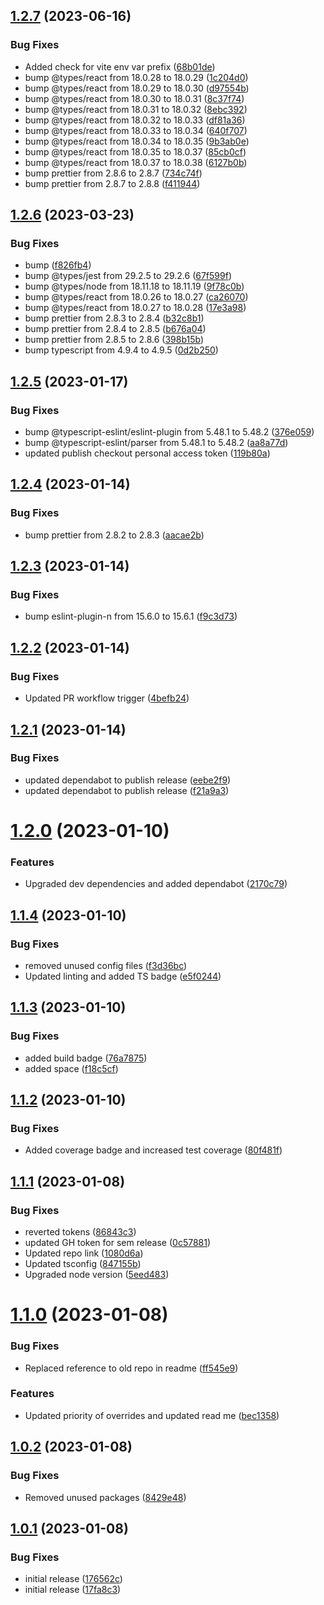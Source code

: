## [1.2.7](https://github.com/feijoa-dev/use-feature/compare/v1.2.6...v1.2.7) (2023-06-16)


### Bug Fixes

* Added check for vite env var prefix ([68b01de](https://github.com/feijoa-dev/use-feature/commit/68b01de8df020c2dc09ba5ed7a18fd74e8da73b9))
* bump @types/react from 18.0.28 to 18.0.29 ([1c204d0](https://github.com/feijoa-dev/use-feature/commit/1c204d0ced57e06fca7cf568ebb217f4263502a9))
* bump @types/react from 18.0.29 to 18.0.30 ([d97554b](https://github.com/feijoa-dev/use-feature/commit/d97554b5b3cbbd020e1aefda6c936b7724710dc5))
* bump @types/react from 18.0.30 to 18.0.31 ([8c37f74](https://github.com/feijoa-dev/use-feature/commit/8c37f74da3e70fe7d58b74a728c5fa49b8f53f20))
* bump @types/react from 18.0.31 to 18.0.32 ([8ebc392](https://github.com/feijoa-dev/use-feature/commit/8ebc39273208012ffbd5bb2fd9b173d451d10232))
* bump @types/react from 18.0.32 to 18.0.33 ([df81a36](https://github.com/feijoa-dev/use-feature/commit/df81a3666b3ec2ddc8db0434bbc4e6e8dd8cd17a))
* bump @types/react from 18.0.33 to 18.0.34 ([640f707](https://github.com/feijoa-dev/use-feature/commit/640f70718f9ead49e517f89553f7e461e849e03f))
* bump @types/react from 18.0.34 to 18.0.35 ([9b3ab0e](https://github.com/feijoa-dev/use-feature/commit/9b3ab0e64fc8d2899b1e4fcfd72e4251471770c0))
* bump @types/react from 18.0.35 to 18.0.37 ([85cb0cf](https://github.com/feijoa-dev/use-feature/commit/85cb0cf4fe2b921449d316da95de7b4c23a45462))
* bump @types/react from 18.0.37 to 18.0.38 ([6127b0b](https://github.com/feijoa-dev/use-feature/commit/6127b0b1cffd4ddb2458f0e05ba1e3002222b825))
* bump prettier from 2.8.6 to 2.8.7 ([734c74f](https://github.com/feijoa-dev/use-feature/commit/734c74fd95e43229d30896b73b1efeb2971f82c5))
* bump prettier from 2.8.7 to 2.8.8 ([f411944](https://github.com/feijoa-dev/use-feature/commit/f411944c744ba8775f2b21e8fde9e2f5081d4a4b))

## [1.2.6](https://github.com/feijoa-dev/use-feature/compare/v1.2.5...v1.2.6) (2023-03-23)


### Bug Fixes

* bump ([f826fb4](https://github.com/feijoa-dev/use-feature/commit/f826fb48eae376116de4072cd4d33c2145c8709c))
* bump @types/jest from 29.2.5 to 29.2.6 ([67f599f](https://github.com/feijoa-dev/use-feature/commit/67f599fbbfa15e211c6b8fc66967f2543daf0327))
* bump @types/node from 18.11.18 to 18.11.19 ([9f78c0b](https://github.com/feijoa-dev/use-feature/commit/9f78c0b048b1fa65bdfeb4104f02678ac6058714))
* bump @types/react from 18.0.26 to 18.0.27 ([ca26070](https://github.com/feijoa-dev/use-feature/commit/ca26070f604037653be29d456f77dce5adb6631c))
* bump @types/react from 18.0.27 to 18.0.28 ([17e3a98](https://github.com/feijoa-dev/use-feature/commit/17e3a98f76f40932452cb1d2b6eb6d72c4eec27b))
* bump prettier from 2.8.3 to 2.8.4 ([b32c8b1](https://github.com/feijoa-dev/use-feature/commit/b32c8b19537071adb5e4c9e3d95a84ee28fca8f7))
* bump prettier from 2.8.4 to 2.8.5 ([b676a04](https://github.com/feijoa-dev/use-feature/commit/b676a0469997edef02cc62dfa8a8da0c1912617b))
* bump prettier from 2.8.5 to 2.8.6 ([398b15b](https://github.com/feijoa-dev/use-feature/commit/398b15b5a04c51f765cf08fba0e12bc1a8313853))
* bump typescript from 4.9.4 to 4.9.5 ([0d2b250](https://github.com/feijoa-dev/use-feature/commit/0d2b250cf02ab777b9f2e6eea9c559273e630434))

## [1.2.5](https://github.com/feijoa-dev/use-feature/compare/v1.2.4...v1.2.5) (2023-01-17)


### Bug Fixes

* bump @typescript-eslint/eslint-plugin from 5.48.1 to 5.48.2 ([376e059](https://github.com/feijoa-dev/use-feature/commit/376e059ed0424017855859574e5a0556215c9157))
* bump @typescript-eslint/parser from 5.48.1 to 5.48.2 ([aa8a77d](https://github.com/feijoa-dev/use-feature/commit/aa8a77df867ab7ef883964e7f9518a1e62d8df12))
* updated publish checkout personal access token ([119b80a](https://github.com/feijoa-dev/use-feature/commit/119b80a7493a9b98f4bd1ddefac86b9ac917e33f))

## [1.2.4](https://github.com/feijoa-dev/use-feature/compare/v1.2.3...v1.2.4) (2023-01-14)


### Bug Fixes

* bump prettier from 2.8.2 to 2.8.3 ([aacae2b](https://github.com/feijoa-dev/use-feature/commit/aacae2b29b63096d0068d129902ad5ee3e30f010))

## [1.2.3](https://github.com/feijoa-dev/use-feature/compare/v1.2.2...v1.2.3) (2023-01-14)


### Bug Fixes

* bump eslint-plugin-n from 15.6.0 to 15.6.1 ([f9c3d73](https://github.com/feijoa-dev/use-feature/commit/f9c3d732d32de3c4ab1899fe5a7493a2d85bd147))

## [1.2.2](https://github.com/feijoa-dev/use-feature/compare/v1.2.1...v1.2.2) (2023-01-14)


### Bug Fixes

* Updated PR workflow trigger ([4befb24](https://github.com/feijoa-dev/use-feature/commit/4befb244372bd19b08766f9cafdfa309ae6f9213))

## [1.2.1](https://github.com/feijoa-dev/use-feature/compare/v1.2.0...v1.2.1) (2023-01-14)


### Bug Fixes

* updated dependabot to publish release ([eebe2f9](https://github.com/feijoa-dev/use-feature/commit/eebe2f9ee2df8b2d54051bd719e724e79082491c))
* updated dependabot to publish release ([f21a9a3](https://github.com/feijoa-dev/use-feature/commit/f21a9a3de1cadf796d2943916bb65f0d0b8834df))

# [1.2.0](https://github.com/feijoa-dev/use-feature/compare/v1.1.4...v1.2.0) (2023-01-10)


### Features

* Upgraded dev dependencies and added dependabot ([2170c79](https://github.com/feijoa-dev/use-feature/commit/2170c79ce0506e68b01bd88ed07d404fffb4fa92))

## [1.1.4](https://github.com/feijoa-dev/use-feature/compare/v1.1.3...v1.1.4) (2023-01-10)


### Bug Fixes

* removed unused config files ([f3d36bc](https://github.com/feijoa-dev/use-feature/commit/f3d36bc701ae05f0ab95ec11b4c5a5427f2c3870))
* Updated linting and added TS badge ([e5f0244](https://github.com/feijoa-dev/use-feature/commit/e5f024472017aa315d9116b17c2172879d39c07f))

## [1.1.3](https://github.com/feijoa-dev/use-feature/compare/v1.1.2...v1.1.3) (2023-01-10)


### Bug Fixes

* added build badge ([76a7875](https://github.com/feijoa-dev/use-feature/commit/76a787564db233e335a4966bdc9b4d4591f69960))
* added space ([f18c5cf](https://github.com/feijoa-dev/use-feature/commit/f18c5cf901a95d2bc285fb3c6d2f4030a3fd2ced))

## [1.1.2](https://github.com/feijoa-dev/use-feature/compare/v1.1.1...v1.1.2) (2023-01-10)


### Bug Fixes

* Added coverage badge and increased test coverage ([80f481f](https://github.com/feijoa-dev/use-feature/commit/80f481fa758c8bfe7344c7199e052e117e2ed6de))

## [1.1.1](https://github.com/feijoa-dev/use-feature/compare/v1.1.0...v1.1.1) (2023-01-08)


### Bug Fixes

* reverted tokens ([86843c3](https://github.com/feijoa-dev/use-feature/commit/86843c363f82e11fea0f26377968ef06f81c7be8))
* updated GH token for sem release ([0c57881](https://github.com/feijoa-dev/use-feature/commit/0c57881f8f5bde09f8cc54473a26a1b90170a525))
* Updated repo link ([1080d6a](https://github.com/feijoa-dev/use-feature/commit/1080d6ae599ae0354d54c34a31e49d7944f9394e))
* Updated tsconfig ([847155b](https://github.com/feijoa-dev/use-feature/commit/847155bbc510b867993c754a48de63dba37bc6b9))
* Upgraded node version ([5eed483](https://github.com/feijoa-dev/use-feature/commit/5eed483f67d526d918f0735b66dfc4e6567c91cd))

# [1.1.0](https://github.com/stretch0/use-feature/compare/v1.0.2...v1.1.0) (2023-01-08)


### Bug Fixes

* Replaced reference to old repo in readme ([ff545e9](https://github.com/stretch0/use-feature/commit/ff545e96af683609ac525c0f3a65e59781b2e8e0))


### Features

* Updated priority of overrides and updated read me ([bec1358](https://github.com/stretch0/use-feature/commit/bec13581dbf0d595e9be0a8acc50235848fdf9cf))

## [1.0.2](https://github.com/stretch0/use-feature/compare/v1.0.1...v1.0.2) (2023-01-08)


### Bug Fixes

* Removed unused packages ([8429e48](https://github.com/stretch0/use-feature/commit/8429e483b9f034bc63420fab1ba2ab1d80d8449b))

## [1.0.1](https://github.com/stretch0/use-feature/compare/v1.0.0...v1.0.1) (2023-01-08)


### Bug Fixes

* initial release ([176562c](https://github.com/stretch0/use-feature/commit/176562cb4e8da32921e46a58ecb06061d10d53d7))
* initial release ([17fa8c3](https://github.com/stretch0/use-feature/commit/17fa8c31998cadb7e675746f5d4ce16906c8b50a))
